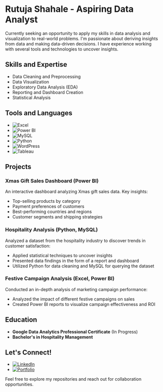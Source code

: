 # Rutuja Shahale - Aspiring Data Analyst

Currently seeking an opportunity to apply my skills in data analysis and visualization to real-world problems. I'm passionate about deriving insights from data and making data-driven decisions. I have experience working with several tools and technologies to uncover insights.

## Skills and Expertise
- Data Cleaning and Preprocessing
- Data Visualization
- Exploratory Data Analysis (EDA)
- Reporting and Dashboard Creation
- Statistical Analysis

## Tools and Languages
- ![Excel](https://img.shields.io/badge/Excel-217346?style=for-the-badge&logo=microsoft-excel&logoColor=white)
- ![Power BI](https://img.shields.io/badge/PowerBI-F2C811?style=for-the-badge&logo=powerbi&logoColor=black)
- ![MySQL](https://img.shields.io/badge/MySQL-005C84?style=for-the-badge&logo=mysql&logoColor=white)
- ![Python](https://img.shields.io/badge/Python-3776AB?style=for-the-badge&logo=python&logoColor=white)
- ![WordPress](https://img.shields.io/badge/WordPress-21759B?style=for-the-badge&logo=wordpress&logoColor=white)
- ![Tableau](https://img.shields.io/badge/Tableau-E97627?style=for-the-badge&logo=tableau&logoColor=white)

## Projects
### **Xmas Gift Sales Dashboard (Power BI)**
An interactive dashboard analyzing Xmas gift sales data. Key insights:
- Top-selling products by category
- Payment preferences of customers
- Best-performing countries and regions
- Customer segments and shipping strategies

### **Hospitality Analysis (Python, MySQL)**
Analyzed a dataset from the hospitality industry to discover trends in customer satisfaction:
- Applied statistical techniques to uncover insights
- Presented data findings in the form of a report and dashboard
- Utilized Python for data cleaning and MySQL for querying the dataset

### **Festive Campaign Analysis (Excel, Power BI)**
Conducted an in-depth analysis of marketing campaign performance:
- Analyzed the impact of different festive campaigns on sales
- Created Power BI reports to visualize campaign effectiveness and ROI

## Education
- **Google Data Analytics Professional Certificate** (In Progress)
- **Bachelor's in Hospitality Management**

## Let's Connect!
- [![LinkedIn](https://img.shields.io/badge/LinkedIn-0A66C2?style=for-the-badge&logo=linkedin&logoColor=white)](https://linkedin.com/in/rutuja-shahale)
- [![Portfolio](https://img.shields.io/badge/GitHub-181717?style=for-the-badge&logo=github&logoColor=white)](https://rutuja-shahale.github.io)

Feel free to explore my repositories and reach out for collaboration opportunities.
